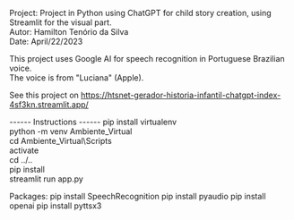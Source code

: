 Project: Project in Python using ChatGPT for child story creation, using Streamlit for the visual part.   
Autor: Hamilton Tenório da Silva   
Date: April/22/2023   

This project uses Google AI for speech recognition in Portuguese Brazilian voice.  
The voice is from "Luciana" (Apple).  

See this project on https://htsnet-gerador-historia-infantil-chatgpt-index-4sf3kn.streamlit.app/


------ Instructions ------
pip install virtualenv  
python -m venv Ambiente_Virtual  
cd Ambiente_Virtual\Scripts  
activate  
cd ../..  
pip install <packages>  
streamlit run app.py  


Packages:
pip install SpeechRecognition
pip install pyaudio
pip install openai
pip install pyttsx3